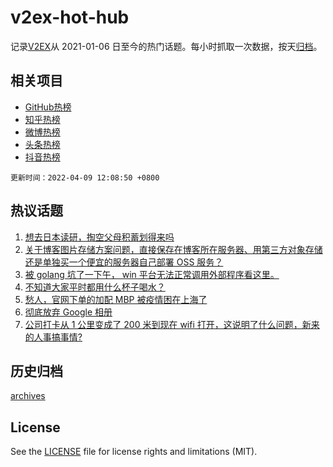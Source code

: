 # v2ex-hot-hub

 记录[V2EX](https://www.v2ex.com/)从 2021-01-06 日至今的热门话题。每小时抓取一次数据，按天[归档](archives)。
 
 ## 相关项目

- [GitHub热榜](https://github.com/lonnyzhang423/github-hot-hub)
- [知乎热榜](https://github.com/lonnyzhang423/zhihu-hot-hub)
- [微博热榜](https://github.com/lonnyzhang423/weibo-hot-hub)
- [头条热榜](https://github.com/lonnyzhang423/toutiao-hot-hub)
- [抖音热榜](https://github.com/lonnyzhang423/douyin-hot-hub)


 `更新时间：2022-04-09 12:08:50 +0800`

## 热议话题

1. [想去日本读研，掏空父母积蓄划得来吗](https://www.v2ex.com/t/845765)
1. [关于博客图片存储方案问题，直接保存在博客所在服务器、用第三方对象存储还是单独买一个便宜的服务器自己部署 OSS 服务？](https://www.v2ex.com/t/845701)
1. [被 golang 坑了一下午， win 平台无法正常调用外部程序看这里。](https://www.v2ex.com/t/845764)
1. [不知道大家平时都用什么杯子喝水？](https://www.v2ex.com/t/845775)
1. [愁人，官网下单的加配 MBP 被疫情困在上海了](https://www.v2ex.com/t/845694)
1. [彻底放弃 Google 相册](https://www.v2ex.com/t/845716)
1. [公司打卡从 1 公里变成了 200 米到现在 wifi 打开，这说明了什么问题，新来的人事搞事情?](https://www.v2ex.com/t/845751)

## 历史归档

[archives](archives)

## License

See the [LICENSE](LICENSE) file for license rights and limitations (MIT).
